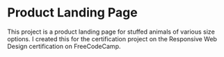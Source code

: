 # Product Landing Page
This project is a product landing page for stuffed animals of various size options. I created this for the certification project on the Responsive Web Design certification on FreeCodeCamp.
